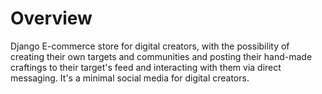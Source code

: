 # Overview
Django E-commerce store for digital creators, with the possibility of creating their own targets and communities and posting their hand-made craftings to their target's feed and interacting with them via direct messaging. It's a minimal social media for digital creators.
